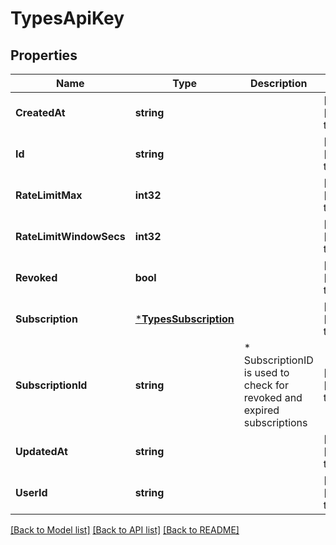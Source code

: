 # TypesApiKey

## Properties
Name | Type | Description | Notes
------------ | ------------- | ------------- | -------------
**CreatedAt** | **string** |  | [optional] [default to null]
**Id** | **string** |  | [optional] [default to null]
**RateLimitMax** | **int32** |  | [optional] [default to null]
**RateLimitWindowSecs** | **int32** |  | [optional] [default to null]
**Revoked** | **bool** |  | [optional] [default to null]
**Subscription** | [***TypesSubscription**](types.Subscription.md) |  | [optional] [default to null]
**SubscriptionId** | **string** | * SubscriptionID is used to check for revoked and expired subscriptions | [optional] [default to null]
**UpdatedAt** | **string** |  | [optional] [default to null]
**UserId** | **string** |  | [optional] [default to null]

[[Back to Model list]](../README.md#documentation-for-models) [[Back to API list]](../README.md#documentation-for-api-endpoints) [[Back to README]](../README.md)


